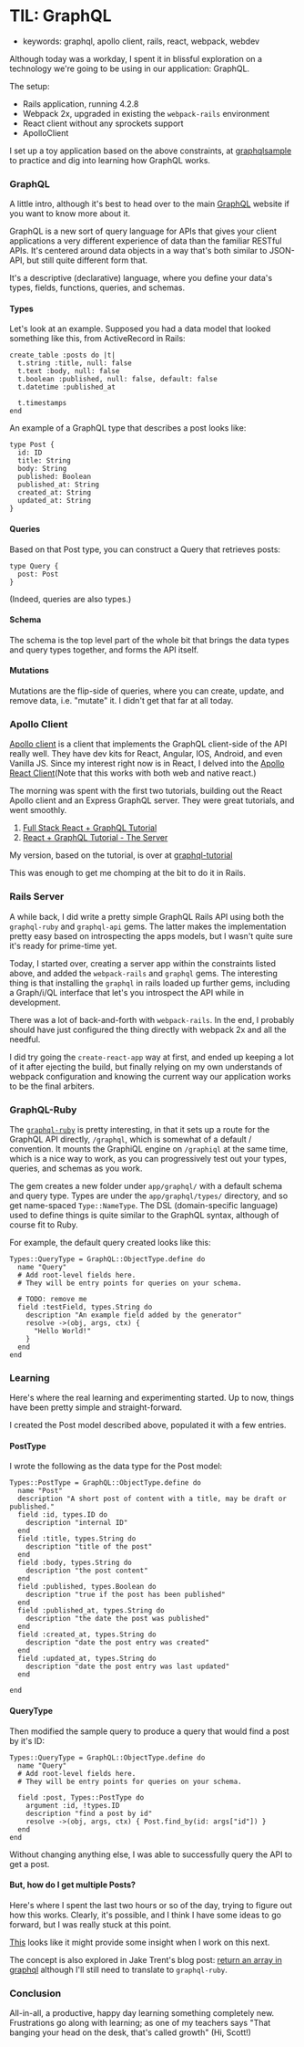 # TIL: GraphQL

* keywords: graphql, apollo client, rails, react, webpack, webdev

Although today was a workday, I spent it in blissful exploration on a technology we're going to be using in our application: GraphQL.

The setup:

* Rails application, running 4.2.8
* Webpack 2x, upgraded in existing the `webpack-rails` environment
* React client without any sprockets support
* ApolloClient

I set up a toy application based on the above constraints, at [graphqlsample](https://github.com/tamouse/graphql_sample) to practice and dig into learning how GraphQL works.

### GraphQL

A little intro, although it's best to head over to the main [GraphQL](https://graphql.org/) website if you want to know more about it.

GraphQL is a new sort of query language for APIs that gives your client applications a very different experience of data than the familiar RESTful APIs. It's centered around data objects in a way that's both similar to JSON-API, but still quite different form that.

It's a descriptive \(declarative\) language, where you define your data's types, fields, functions, queries, and schemas.

#### Types

Let's look at an example. Supposed you had a data model that looked something like this, from ActiveRecord in Rails:

```text
create_table :posts do |t|
  t.string :title, null: false
  t.text :body, null: false
  t.boolean :published, null: false, default: false
  t.datetime :published_at

  t.timestamps
end
```

An example of a GraphQL type that describes a post looks like:

```text
type Post {
  id: ID
  title: String
  body: String
  published: Boolean
  published_at: String
  created_at: String
  updated_at: String
}
```

#### Queries

Based on that Post type, you can construct a Query that retrieves posts:

```text
type Query {
  post: Post
}
```

\(Indeed, queries are also types.\)

#### Schema

The schema is the top level part of the whole bit that brings the data types and query types together, and forms the API itself.

#### Mutations

Mutations are the flip-side of queries, where you can create, update, and remove data, i.e. "mutate" it. I didn't get that far at all today.

### Apollo Client

[Apollo client](http://dev.apollodata.com/) is a client that implements the GraphQL client-side of the API really well. They have dev kits for React, Angular, IOS, Android, and even Vanilla JS. Since my interest right now is in React, I delved into the [Apollo React Client](http://dev.apollodata.com/react/)\(Note that this works with both web and native react.\)

The morning was spent with the first two tutorials, building out the React Apollo client and an Express GraphQL server. They were great tutorials, and went smoothly.

1. [Full Stack React + GraphQL Tutorial](https://dev-blog.apollodata.com/full-stack-react-graphql-tutorial-582ac8d24e3b)
2. [React + GraphQL Tutorial - The Server](https://dev-blog.apollodata.com/react-graphql-tutorial-part-2-server-99d0528c7928)

My version, based on the tutorial, is over at [graphql-tutorial](https://github.com/tamouse/graphql-tutorial)

This was enough to get me chomping at the bit to do it in Rails.

### Rails Server

A while back, I did write a pretty simple GraphQL Rails API using both the `graphql-ruby` and `graphql-api` gems. The latter makes the implementation pretty easy based on introspecting the apps models, but I wasn't quite sure it's ready for prime-time yet.

Today, I started over, creating a server app within the constraints listed above, and added the `webpack-rails` and `graphql` gems. The interesting thing is that installing the `graphql` in rails loaded up further gems, including a Graph/i/QL interface that let's you introspect the API while in development.

There was a lot of back-and-forth with `webpack-rails`. In the end, I probably should have just configured the thing directly with webpack 2x and all the needful.

I did try going the `create-react-app` way at first, and ended up keeping a lot of it after ejecting the build, but finally relying on my own understands of webpack configuration and knowing the current way our application works to be the final arbiters.

### GraphQL-Ruby

The [`graphql-ruby`](https://github.com/rmosolgo/graphql-ruby) is pretty interesting, in that it sets up a route for the GraphQL API directly, `/graphql`, which is somewhat of a default / convention. It mounts the GraphiQL engine on `/graphiql` at the same time, which is a nice way to work, as you can progressively test out your types, queries, and schemas as you work.

The gem creates a new folder under `app/graphql/` with a default schema and query type. Types are under the `app/graphql/types/` directory, and so get name-spaced `Type::NameType`. The DSL \(domain-specific language\) used to define things is quite similar to the GraphQL syntax, although of course fit to Ruby.

For example, the default query created looks like this:

```text
Types::QueryType = GraphQL::ObjectType.define do
  name "Query"
  # Add root-level fields here.
  # They will be entry points for queries on your schema.

  # TODO: remove me
  field :testField, types.String do
    description "An example field added by the generator"
    resolve ->(obj, args, ctx) {
      "Hello World!"
    }
  end
end
```

### Learning

Here's where the real learning and experimenting started. Up to now, things have been pretty simple and straight-forward.

I created the Post model described above, populated it with a few entries.

#### PostType

I wrote the following as the data type for the Post model:

```text
Types::PostType = GraphQL::ObjectType.define do
  name "Post"
  description "A short post of content with a title, may be draft or published."
  field :id, types.ID do
    description "internal ID"
  end
  field :title, types.String do
    description "title of the post"
  end
  field :body, types.String do
    description "the post content"
  end
  field :published, types.Boolean do
    description "true if the post has been published"
  end
  field :published_at, types.String do
    description "the date the post was published"
  end
  field :created_at, types.String do
    description "date the post entry was created"
  end
  field :updated_at, types.String do
    description "date the post entry was last updated"
  end

end
```

#### QueryType

Then modified the sample query to produce a query that would find a post by it's ID:

```text
Types::QueryType = GraphQL::ObjectType.define do
  name "Query"
  # Add root-level fields here.
  # They will be entry points for queries on your schema.

  field :post, Types::PostType do
    argument :id, !types.ID
    description "find a post by id"
    resolve ->(obj, args, ctx) { Post.find_by(id: args["id"]) }
  end
end
```

Without changing anything else, I was able to successfully query the API to get a post.

#### But, how do I get multiple Posts?

Here's where I spent the last two hours or so of the day, trying to figure out how this works. Clearly, it's possible, and I think I have some ideas to go forward, but I was really stuck at this point.

[This](https://github.com/rmosolgo/graphql-ruby/issues/166) looks like it might provide some insight when I work on this next.

The concept is also explored in Jake Trent's blog post: [return an array in graphql](https://jaketrent.com/post/return-array-graphql/) although I'll still need to translate to `graphql-ruby`.

### Conclusion

All-in-all, a productive, happy day learning something completely new. Frustrations go along with learning; as one of my teachers says "That banging your head on the desk, that's called growth" \(Hi, Scott!\)

